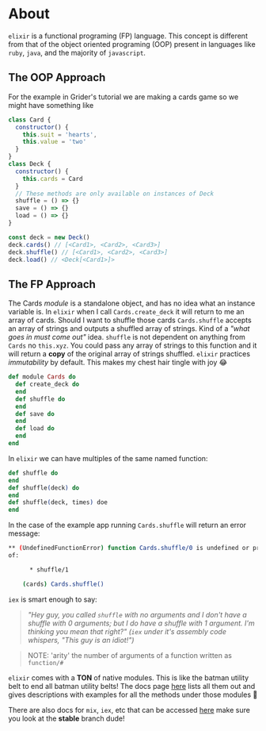 # About

`elixir` is a functional programing (FP) language. This concept is different from that of the object oriented programing (OOP) present in languages like `ruby`, `java`, and the majority of `javascript`.

## The OOP Approach

For the example in Grider's tutorial we are making a cards game so we might have something like

```js
class Card {
  constructor() {
    this.suit = 'hearts',
    this.value = 'two'
  }
}
class Deck {
  constructor() {
    this.cards = Card
  }
  // These methods are only available on instances of Deck
  shuffle = () => {}
  save = () => {}
  load = () => {}
}

const deck = new Deck()
deck.cards() // [<Card1>, <Card2>, <Card3>]
deck.shuffle() // [<Card1>, <Card2>, <Card3>]
deck.load() // <Deck[<Card1>]>
```

## The FP Approach

The Cards _module_ is a standalone object, and has no idea what an instance variable is. In `elixir` when I call `Cards.create_deck` it will return to me an array of cards. Should I want to shuffle those cards `Cards.shuffle` accepts an array of strings and outputs a shuffled array of strings. Kind of a _"what goes in must come out"_ idea. `shuffle` is not dependent on anything from `Cards` no `this.xyz`. You could pass any array of strings to this function and it will return a **copy** of the original array of strings shuffled. `elixir` practices _immutability_ by default. This makes my chest hair tingle with joy :joy:

```elixir
def module Cards do
  def create_deck do
  end
  def shuffle do
  end
  def save do
  end
  def load do
  end
end
```

In `elixir` we can have multiples of the same named function:

```elixir
def shuffle do
end
def shuffle(deck) do
end
def shuffle(deck, times) doe
end
```

In the case of the example app running `Cards.shuffle` will return an error message:

```sh
** (UndefinedFunctionError) function Cards.shuffle/0 is undefined or private. Did you mean one
of:

      * shuffle/1

    (cards) Cards.shuffle()
```

`iex` is smart enough to say:

> _"Hey guy, you called `shuffle` with no arguments and I don't have a shuffle with 0 arguments; but I do have a shuffle with 1 argument. I'm thinking you mean that right?" (`iex` under it's assembly code whispers, "This guy is an idiot!")_

> NOTE: 'arity' the number of arguments of a function written as `function/#`

`elixir` comes with a **TON** of native modules. This is like the batman utility belt to end all batman utility belts! The docs page [here](https://hexdocs.pm/elixir/Kernel.html) lists all them out and gives descriptions with examples for all the methods under those modules :rocket:

There are also docs for `mix`, `iex`, etc that can be accessed [here](https://elixir-lang.org/docs.html) make sure you look at the **stable** branch dude!